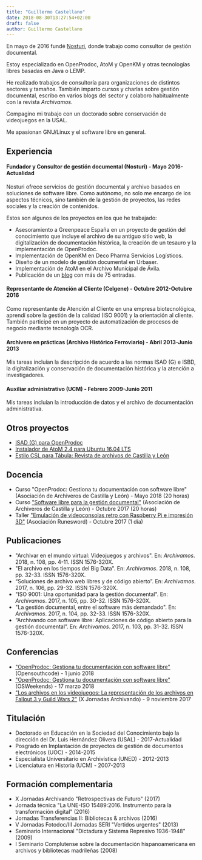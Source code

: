 ```yaml
---
title: "Guillermo Castellano"
date: 2018-08-30T13:27:54+02:00
draft: false
author: Guillermo Castellano
---
```


En mayo de 2016 fundé [Nosturi](https://nosturi.es), donde trabajo como consultor de gestión documental.

Estoy especializado en OpenProdoc, AtoM y OpenKM y otras tecnologías libres basadas en Java o LEMP.

He realizado trabajos de consultoría para organizaciones de distintos sectores y tamaños. También imparto cursos y charlas sobre gestión documental, escribo en varios blogs del sector y colaboro habitualmente con la revista *Archivamos*.

Compagino mi trabajo con un doctorado sobre conservación de videojuegos en la USAL.

Me apasionan GNU/Linux y el software libre en general.

## Experiencia

#### Fundador y Consultor de gestión documental (Nosturi) - Mayo 2016-Actualidad

Nosturi ofrece servicios de gestión documental y archivo basados en soluciones de software libre. Como autónomo, no solo me encargo de los aspectos técnicos, sino también de la gestión de proyectos, las redes sociales y la creación de contenidos.

Estos son algunos de los proyectos en los que he trabajado:

* Asesoramiento a Greenpeace España en un proyecto de gestión del conocimiento que incluye el archivo de su antiguo sitio web, la digitalización de documentación histórica, la creación de un tesauro y la implementación de OpenProdoc.
* Implementación de OpenKM en Deco Pharma Servicios Logísticos.
* Diseño de un modelo de gestión documental en Urbaser.
* Implementación de AtoM en el Archivo Municipal de Ávila.
* Publicación de un [blog](https://nosturi.es/blog/) con más de 75 entradas.

#### Representante de Atención al Cliente (Celgene) - Octubre 2012-Octubre 2016

Como representante de Atención al Cliente en una empresa biotecnológica, aprendí sobre la gestión de la calidad (ISO 9001) y la orientación al cliente. También participé en un proyecto de automatización de procesos de negocio mediante tecnología OCR.

#### Archivero en prácticas (Archivo Histórico Ferroviario) - Abril 2013-Junio 2013

Mis tareas incluían la descripción de acuerdo a las normas ISAD (G) e ISBD, la digitalización y conservación de documentación histórica y la atención a investigadores.

#### Auxiliar administrativo (UCM) - Febrero 2009-Junio 2011

Mis tareas incluían la introducción de datos y el archivo de documentación administrativa.

## Otros proyectos

* [ISAD (G) para OpenProdoc](https://github.com/guillearch/openprodoc-isad)
* [Instalador de AtoM 2.4 para Ubuntu 16.04 LTS](https://github.com/guillearch/atom-installer)
* [Estilo CSL para Tábula: Revista de archivos de Castilla y León](https://github.com/guillearch/styles)

## Docencia

* Curso "OpenProdoc: Gestiona tu documentación con software libre" (Asociación de Archiveros de Castilla y León) - Mayo 2018 (20 horas)
* Curso ["Software libre para la gestión documental"](https://github.com/guillearch/curso-slgd) (Asociación de Archiveros de Castilla y León) - Octubre 2017 (20 horas)
* Taller ["Emulación de videoconsolas retro con Raspberry Pi e impresión 3D"](https://github.com/guillearch/taller-emulacion) (Asociación Runesword) - Octubre 2017 (1 día)

## Publicaciones

* "Archivar en el mundo virtual: Videojuegos y archivos". En: *Archivamos*. 2018, n. 108, pp. 4-11. ISSN 1576-320X.
* "El archivo en los tiempos del Big Data". En: *Archivamos*. 2018, n. 108, pp. 32-33. ISSN 1576-320X.
* “Soluciones de archivo web libres y de código abierto”. En: *Archivamos*. 2017, n. 106, pp. 29-32. ISSN 1576-320X.
* "ISO 9001: Una oportunidad para la gestión documental". En: *Archivamos*. 2017, n. 105, pp. 30-32. ISSN 1576-320X.
* "La gestión documental, entre el software más demandado". En: *Archivamos*. 2017, n. 104, pp. 32-33. ISSN 1576-320X.
* “Archivando con software libre: Aplicaciones de código abierto para la gestión documental”. En: *Archivamos*. 2017, n. 103, pp. 31-32. ISSN 1576-320X.

## Conferencias

* ["OpenProdoc: Gestiona tu documentación con software libre"](https://github.com/guillearch/2018) (Opensouthcode) - 1 junio 2018
* ["OpenProdoc: Gestiona tu documentación con software libre"](https://github.com/guillearch/taller-openprodoc) (OSWeekends) - 17 marzo 2018
* ["Los archivos en los videojuegos: La representación de los archivos en Fallout 3 y Guild Wars 2"](https://github.com/guillearch/jornadas-archivando) (X Jornadas Archivando) - 9 noviembre 2017

## Titulación

* Doctorado en Educación en la Sociedad del Conocimiento bajo la dirección del Dr. Luis Hernández Olivera (USAL) - 2017-Actualidad
* Posgrado en Implantación de proyectos de gestión de documentos electrónicos (UOC)  - 2014-2015
* Especialista Universitario en Archivística (UNED) - 2012-2013
* Licenciatura en Historia (UCM) - 2007-2013

## Formación complementaria

* X Jornadas Archivando "Retrospectivas de Futuro" (2017)
* Jornada técnica "La UNE-ISO 15489:2016. Instrumento para la transformación digital" (2016)
* Jornadas Transferencias II: Bibliotecas & archivos (2016)
* V Jornadas Fotodoc/III Jornadas SERI "Vertidos urgentes" (2013)
* Seminario Internacional "Dictadura y Sistema Represivo 1936-1948" (2009)
* I Seminario Complutense sobre la documentación hispanoamericana en archivos y bibliotecas madrileñas (2008)
